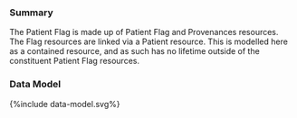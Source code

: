 ### Summary

The Patient Flag is made up of Patient Flag and Provenances resources.  The  Flag resources are linked via a Patient resource. This is modelled here as a contained resource, and as such has no lifetime outside of the constituent Patient Flag resources.

### Data Model

<div style="text-align: left;">

  {%include data-model.svg%}

</div>
